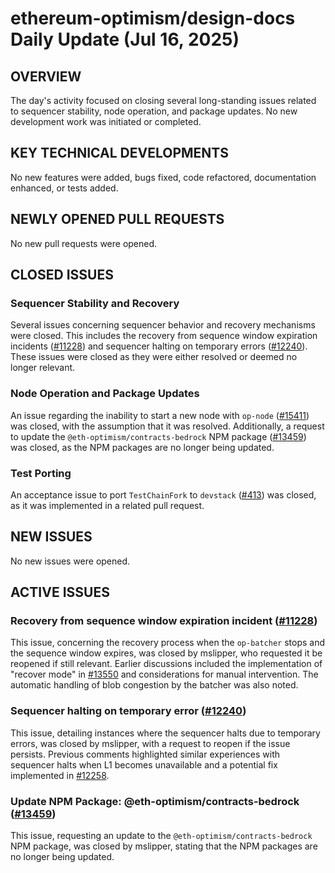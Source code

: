 # ethereum-optimism/design-docs Daily Update (Jul 16, 2025)
## OVERVIEW 
The day's activity focused on closing several long-standing issues related to sequencer stability, node operation, and package updates. No new development work was initiated or completed.

## KEY TECHNICAL DEVELOPMENTS

No new features were added, bugs fixed, code refactored, documentation enhanced, or tests added.

## NEWLY OPENED PULL REQUESTS
No new pull requests were opened.

## CLOSED ISSUES

### Sequencer Stability and Recovery
Several issues concerning sequencer behavior and recovery mechanisms were closed. This includes the recovery from sequence window expiration incidents ([#11228](https://github.com/ethereum-optimism/design-docs/issues/11228)) and sequencer halting on temporary errors ([#12240](https://github.com/ethereum-optimism/design-docs/issues/12240)). These issues were closed as they were either resolved or deemed no longer relevant.

### Node Operation and Package Updates
An issue regarding the inability to start a new node with `op-node` ([#15411](https://github.com/ethereum-optimism/design-docs/issues/15411)) was closed, with the assumption that it was resolved. Additionally, a request to update the `@eth-optimism/contracts-bedrock` NPM package ([#13459](https://github.com/ethereum-optimism/design-docs/issues/13459)) was closed, as the NPM packages are no longer being updated.

### Test Porting
An acceptance issue to port `TestChainFork` to `devstack` ([#413](https://github.com/ethereum-optimism/design-docs/issues/413)) was closed, as it was implemented in a related pull request.

## NEW ISSUES
No new issues were opened.

## ACTIVE ISSUES

### Recovery from sequence window expiration incident ([#11228](https://github.com/ethereum-optimism/design-docs/issues/11228))
This issue, concerning the recovery process when the `op-batcher` stops and the sequence window expires, was closed by mslipper, who requested it be reopened if still relevant. Earlier discussions included the implementation of "recover mode" in [#13550](https://github.com/ethereum-optimism/optimism/pull/13550) and considerations for manual intervention. The automatic handling of blob congestion by the batcher was also noted.

### Sequencer halting on temporary error ([#12240](https://github.com/ethereum-optimism/design-docs/issues/12240))
This issue, detailing instances where the sequencer halts due to temporary errors, was closed by mslipper, with a request to reopen if the issue persists. Previous comments highlighted similar experiences with sequencer halts when L1 becomes unavailable and a potential fix implemented in [#12258](https://github.com/ethereum-optimism/optimism/pull/12258).

### Update NPM Package: @eth-optimism/contracts-bedrock ([#13459](https://github.com/ethereum-optimism/design-docs/issues/13459))
This issue, requesting an update to the `@eth-optimism/contracts-bedrock` NPM package, was closed by mslipper, stating that the NPM packages are no longer being updated.